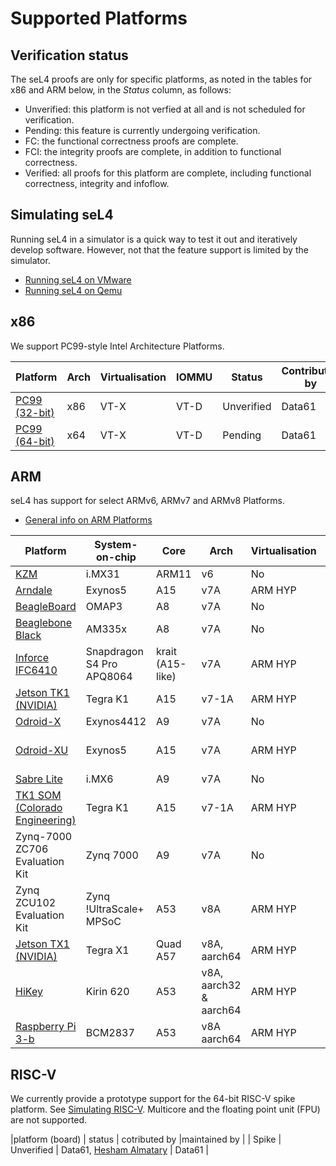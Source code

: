 # Supported Platforms

## Verification status

The seL4 proofs are only for specific platforms, as noted in the tables for x86 and ARM below, in
the *Status* column, as follows:

* Unverified: this platform is not verfied at all and is not scheduled for verification.
* Pending: this feature is currently undergoing verification.
* FC: the functional correctness proofs are complete.
* FCI: the integrity proofs are complete, in addition to functional correctness.
* Verified: all proofs for this platform are complete, including functional correctness, integrity and infoflow.

## Simulating seL4

Running seL4 in a simulator is a quick way to test it out and iteratively develop software. However,
not that the feature support is limited by the simulator.

* [Running seL4 on VMware](VMware)
* [Running seL4 on Qemu](Qemu)

## x86

We support PC99-style Intel Architecture Platforms.

| Platform              | Arch | Virtualisation | IOMMU | Status     | Contributed by | Maintained by |
| -                     |  -   | -              | -     | -          | -              | -             |
| [PC99 (32-bit)](IA32) | x86  | VT-X           | VT-D  | Unverified | Data61         | Data61        |
| [PC99 (64-bit)](IA32) | x64  | VT-X           | VT-D  | Pending    | Data61         | Data61        |

## ARM

seL4 has support for select ARMv6, ARMv7 and ARMv8 Platforms.

* [General info on ARM Platforms](GeneralARM)

| Platform                                      | System-on-chip            | Core             | Arch  | Virtualisation | IOMMU              | Status     | Contributed by | Maintained by |
| -                                             | -                         | -                | -     | -              | -                  | -          | -              | -             |
| [KZM](Kzm)                                    | i.MX31                    | ARM11            | v6    | No             | No                 | Unverified | Data61         | Data61        |
| [Arndale](arndale)                            | Exynos5                   | A15              | v7A   | ARM HYP        | No                 | Unverified | Data61         | No            |
| [BeagleBoard](BeagleBoard)                    | OMAP3                     | A8               | v7A   | No             | No                 | Unverified | Data61         | Data61        |
| [Beaglebone Black](Beaglebone)                | AM335x                    | A8               | v7A   | No             | No                 | Unverified | external       | Data61        |
| [Inforce IFC6410](IF6410)                     | Snapdragon S4 Pro APQ8064 | krait (A15-like) | v7A   | ARM HYP        | -                  | Unverified | Data61         | No            |
| [Jetson TK1 (NVIDIA)](jetsontk1)              | Tegra K1                  | A15              | v7-1A | ARM HYP        | System MMU         | Unverified | Data61         | Data61        |
| [Odroid-X](odroidx)                           | Exynos4412                | A9               | v7A   | No             | No                 | Unverified | Data61         | Data61        |
| [Odroid-XU](OdroidXU)                         | Exynos5                   | A15              | v7A   | ARM HYP        | limited System MMU | Unverified | Data61         | Data61        |
| [Sabre Lite](sabreLite)                       | i.MX6                     | A9               | v7A   | No             | No                 | Verified   | Data61         | Data61        |
| [TK1 SOM (Colorado Engineering)](CEI_TK1_SOM) | Tegra K1                  | A15              | v7-1A | ARM HYP        | System MMU         | FC (without MMU) | Data61         | Data61        |
| Zynq-7000 ZC706 Evaluation Kit                | Zynq 7000                 | A9               | v7A   | No             | No                 | Unverified | Data61         | Data61        |
| Zynq ZCU102 Evaluation Kit                    | Zynq !UltraScale+ MPSoC   | A53              | v8A           | ARM HYP        | System MMU | Unverified | [DornerWorks](http://dornerworks.com/) | Data61        |
| [Jetson TX1 (NVIDIA) ](jetsontx1)             | Tegra X1                  | Quad A57         | v8A, aarch64  | ARM HYP        | System MMU | Unverified | Data61                                 | Data61        |
| [HiKey](HiKey)                                | Kirin 620                 | A53              | v8A, aarch32 & aarch64 | ARM HYP        | -          | Unverified | Data61                                 | Data61        |
| [Raspberry Pi 3-b](Rpi3)                      | BCM2837                   | A53              | v8A aarch64   | ARM HYP        | -          | Unverified | Data61                                 | Data61        |

## RISC-V

We currently provide a prototype support for the 64-bit RISC-V spike platform. See [Simulating RISC-V](RISCV). Multicore and the floating point unit (FPU) are not supported.

|platform (board) | status     | cotributed by        |maintained by |
| Spike           | Unverified | Data61, [Hesham Almatary](https://github.com/heshamelmatary)     | Data61       |
